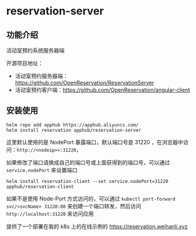 # reservation-server

## 功能介绍

活动室预约系统服务器端

开源项目地址：

- 活动室预约服务器端：<https://github.com/OpenReservation/ReservationServer>
- 活动室预约客户端：<https://github.com/OpenReservation/angular-client>

## 安装使用

```shell
helm repo add apphub https://apphub.aliyuncs.com/
helm install reservation apphub/reservation-server
```

这里默认使用的是 NodePort 暴露端口，默认端口号是 31220 ，在浏览器中访问：`http://<nodeip>>:31220`，

如果修改了端口请换成自己的端口号或上面获得到的端口号，可以通过 `service.nodePort` 来设置端口

```shell
helm install reservation-client --set service.nodePort=31220 apphub/reservation-client
```

如果不是使用 Node-Port 方式访问的，可以通过 `kubectl port-forward svc/<svcName> 31220:80` 来创建一个端口转发，然后访问 `http://localhost:31220` 来访问应用

提供了一个部署在我的 k8s 上的在线示例的 <https://reservation.weihanli.xyz>
